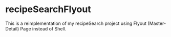 # recipeSearchFlyout
This is a reimplementation of my recipeSearch project using Flyout (Master-Detail) Page instead of Shell.
